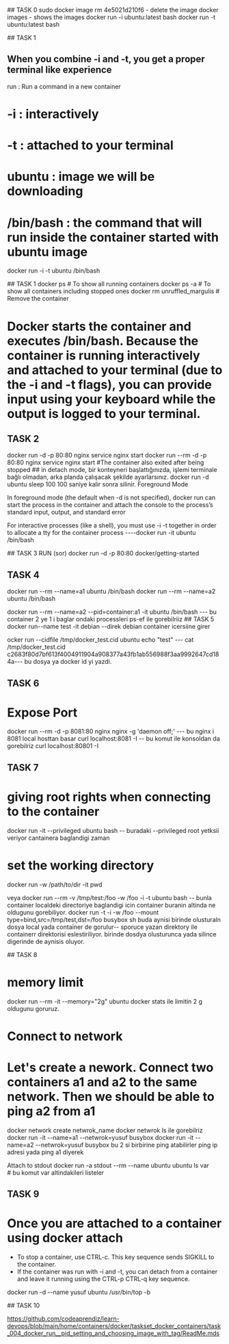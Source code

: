 ## TASK 0
sudo docker image rm 4e5021d210f6   - delete the image
docker images - shows the images
docker run -i ubuntu:latest bash
docker run -t ubuntu:latest bash

## TASK 1
## When you combine -i and -t, you get a proper terminal like experience
 run : Run a command in a new container
# -i : interactively
# -t : attached to your terminal
# ubuntu : image we will be downloading
# /bin/bash : the command that will run inside the container started with ubuntu image
docker run -i -t ubuntu /bin/bash

## TASK 1
docker ps          # To show all running containers
docker ps -a       # To show all containers including stopped ones
docker rm  unruffled_margulis    # Remove the container
# Docker starts the container and executes /bin/bash. Because the container is running interactively and attached to your terminal (due to the -i and -t flags), you can provide input using your keyboard while the output is logged to your terminal.

## TASK 2
docker run -d -p 80:80 nginx service nginx start
docker run --rm -d -p 80:80 nginx service nginx start  #The container also exited after being stopped
## in detach mode, bir konteyneri başlattığınızda, işlemi terminale bağlı olmadan, arka planda çalışacak şekilde ayarlarsınız.
docker run -d ubuntu sleep 100  100 saniye kalir sonra silinir.
Foreground Mode

In foreground mode (the default when -d is not specified), docker run can start the process in the container and attach the console to the process’s standard input, output, and standard error

For interactive processes (like a shell), you must use -i -t together in order to allocate a tty for the container process ----docker run -it ubuntu  /bin/bash


## TASK 3
RUN  (sor)
docker run -d -p 80:80 docker/getting-started

## TASK 4
docker run --rm --name=a1 ubuntu /bin/bash
docker run --rm --name=a2 ubuntu /bin/bash

docker run --rm --name=a2 --pid=container:a1 -it ubuntu /bin/bash  --- bu container 2 ye 1 i baglar ondaki processleri ps-ef ile gorebilriiz
## TASK 5
docker run--name test -it debian  --direk debian container icersiine girer

ocker run --cidfile /tmp/docker_test.cid ubuntu echo "test"    --- cat /tmp/docker_test.cid
c2683f80d7bf613f4004911904a908377a43fb1ab556988f3aa9992647cd184a--- bu dosya ya docker id yi yazdi.

## TASK 6
# Expose Port
docker run --rm -d -p 8081:80 nginx nginx -g 'daemon off;'  --- bu  nginx i 8081 local  hosttan basar
curl localhost:8081 -I -- bu komut ile konsoldan da gorebilriz
curl  localhost:80801 -I


##  TASK 7
# giving root rights when connecting to the container
docker run -it --privileged ubuntu bash  -- buradaki --privileged root yetksii veriyor cantainera baglandigi zaman

# set the working directory
docker  run -w /path/to/dir -it pwd


veya
docker run --rm -v /tmp/test:/foo -w /foo -i -t ubuntu bash  -- bunla container localdeki directoriye baglandigi icin container buranin altinda ne oldugunu gorebiliyor.
docker run -t -i -w /foo --mount type=bind,src=/tmp/test,dst=/foo busybox sh  buda aynisi birinde olusturaln dosya local yada container de gorulur-- sporuce yazan direktory ile containerr direktorisi eslestiriliyor. birinde dosdya olusturunca yada silince digerinde de aynisis oluyor.


## TASK 8
# memory limit
docker run --rm -it --memory="2g" ubuntu
docker stats ile limitin 2 g oldugunu goruruz.

# Connect to network
# Let's create a nework. Connect two containers a1 and a2 to the same network. Then we should be able to ping a2 from a1
docker network create netwrok_name
docker netwrok ls ile gorebilriz
docker run -it --name=a1 --netwrok=yusuf busybox
docker run -it --name=a2 --netwrok=yusuf busybox
bu 2 si birbirine ping atabilirler ping ip adresi yada ping a1 diyerek


Attach to stdout
docker  run -a stdout --rm --name ubuntu  ubuntu ls var
# bu komut var altindakileri listeler


## TASK 9
# Once you are attached to a container using docker attach
- To stop a container, use CTRL-c. This key sequence sends SIGKILL to the container.
- If the container was run with -i and -t, you can detach from a container and leave it running using the CTRL-p CTRL-q key sequence.

docker run -d --name yusuf ubuntu /usr/bin/top -b

## TASK 10



https://github.com/codeaprendiz/learn-devops/blob/main/home/containers/docker/taskset_docker_containers/task_004_docker_run__pid_setting_and_choosing_image_with_tag/ReadMe.mds
